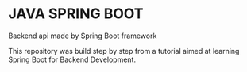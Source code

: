 # JAVA SPRING BOOT 


Backend api made by Spring Boot framework

This repository was build step by step from a tutorial aimed at learning Spring Boot for Backend Development.
